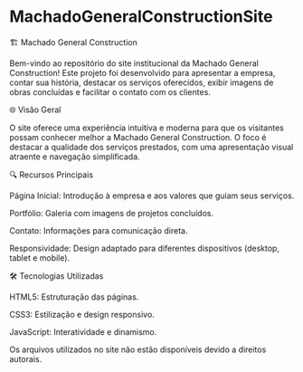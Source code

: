 # MachadoGeneralConstructionSite
🏗️ Machado General Construction

Bem-vindo ao repositório do site institucional da Machado General Construction! Este projeto foi desenvolvido para apresentar a empresa, contar sua história, destacar os serviços oferecidos, exibir imagens de obras concluídas e facilitar o contato com os clientes.

🌐 Visão Geral

O site oferece uma experiência intuitiva e moderna para que os visitantes possam conhecer melhor a Machado General Construction. O foco é destacar a qualidade dos serviços prestados, com uma apresentação visual atraente e navegação simplificada.

🔍 Recursos Principais

Página Inicial: Introdução à empresa e aos valores que guiam seus serviços.

Portfólio: Galeria com imagens de projetos concluídos.

Contato: Informações para comunicação direta.

Responsividade: Design adaptado para diferentes dispositivos (desktop, tablet e mobile).

🛠️ Tecnologias Utilizadas

HTML5: Estruturação das páginas.

CSS3: Estilização e design responsivo.

JavaScript: Interatividade e dinamismo.

Os arquivos utilizados no site não estão disponíveis devido a direitos autorais.